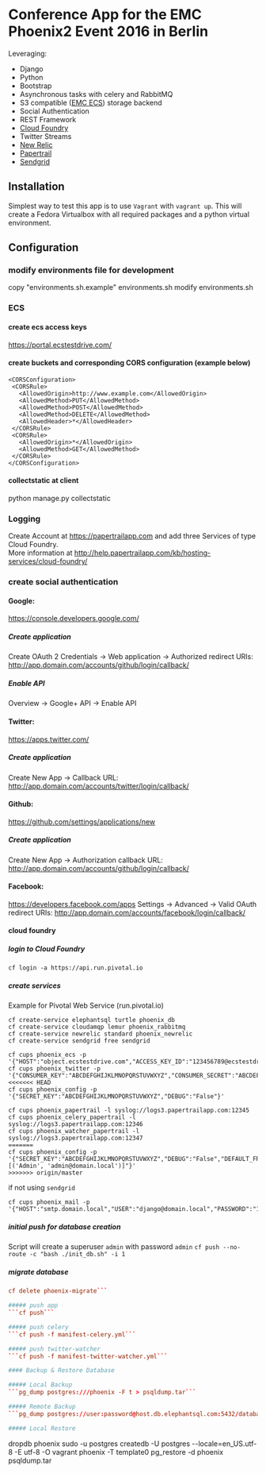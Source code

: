# Conference App for the EMC Phoenix2 Event 2016 in Berlin 

Leveraging:
* Django
* Python
* Bootstrap
* Asynchronous tasks with celery and RabbitMQ
* S3 compatible ([EMC ECS](https://portal.ecstestdrive.com/)) storage backend
* Social Authentication
* REST Framework
* [Cloud Foundry](https://run.pivotal.io)
* Twitter Streams
* [New Relic](http://newrelic.com/)
* [Papertrail](https://papertrailapp.com/)
* [Sendgrid](https://sendgrid.com)

## Installation

Simplest way to test this app is to use ``Vagrant`` with ``vagrant up``. This will create a Fedora Virtualbox with all required packages and a python virtual environment.

## Configuration

### modify environments file for development
copy "environments.sh.example" environments.sh
modify environments.sh

### ECS

#### create ecs access keys
https://portal.ecstestdrive.com/

#### create buckets and corresponding CORS configuration (example below)
```
<CORSConfiguration>
 <CORSRule>
   <AllowedOrigin>http://www.example.com</AllowedOrigin>
   <AllowedMethod>PUT</AllowedMethod>
   <AllowedMethod>POST</AllowedMethod>
   <AllowedMethod>DELETE</AllowedMethod>
   <AllowedHeader>*</AllowedHeader>
 </CORSRule>
 <CORSRule>
   <AllowedOrigin>*</AllowedOrigin>
   <AllowedMethod>GET</AllowedMethod>
 </CORSRule>
</CORSConfiguration>
```
#### collectstatic at client
python manage.py collectstatic

### Logging

Create Account at https://papertrailapp.com and add three Services of type Cloud Foundry.  
More information at http://help.papertrailapp.com/kb/hosting-services/cloud-foundry/

### create social authentication

#### Google:
https://console.developers.google.com/

##### Create application
Create OAuth 2 Credentials -> Web application -> Authorized redirect URIs: http://app.domain.com/accounts/github/login/callback/

##### Enable API
Overview -> Google+ API -> Enable API

#### Twitter:
https://apps.twitter.com/

##### Create application
Create New App -> Callback URL: http://app.domain.com/accounts/twitter/login/callback/

#### Github:
https://github.com/settings/applications/new

##### Create application
Create New App -> Authorization callback URL: http://app.domain.com/accounts/github/login/callback/

#### Facebook:
https://developers.facebook.com/apps
Settings -> Advanced -> Valid OAuth redirect URIs: http://app.domain.com/accounts/facebook/login/callback/

#### cloud foundry

##### login to Cloud Foundry
```cf login -a https://api.run.pivotal.io```

##### create services
Example for Pivotal Web Service (run.pivotal.io)
```
cf create-service elephantsql turtle phoenix_db
cf create-service cloudamqp lemur phoenix_rabbitmq
cf create-service newrelic standard phoenix_newrelic
cf create-service sendgrid free sendgrid

cf cups phoenix_ecs -p '{"HOST":"object.ecstestdrive.com","ACCESS_KEY_ID":"123456789@ecstestdrive.emc.com","SECRET_ACCESS_KEY":"ABCDEFGHIJKLMNOPQRSTUVWXYZ","PUBLIC_URL":"123456789.public.ecstestdrive.com","STATIC_BUCKET":"static","MEDIA_BUCKET":"public","SECURE_BUCKET":"secure"}'
cf cups phoenix_twitter -p '{"CONSUMER_KEY":"ABCDEFGHIJKLMNOPQRSTUVWXYZ","CONSUMER_SECRET":"ABCDEFGHIJKLMNOPQRSTUVWXYZ","ACCESS_TOKEN":"ABCDEFGHIJKLMNOPQRSTUVWXYZ","ACCESS_TOKEN_SECRET":"ABCDEFGHIJKLMNOPQRSTUVWXYZ"}'
<<<<<<< HEAD
cf cups phoenix_config -p '{"SECRET_KEY":"ABCDEFGHIJKLMNOPQRSTUVWXYZ","DEBUG":"False"}'

cf cups phoenix_papertrail -l syslog://logs3.papertrailapp.com:12345
cf cups phoenix_celery_papertrail -l syslog://logs3.papertrailapp.com:12346
cf cups phoenix_watcher_papertrail -l syslog://logs3.papertrailapp.com:12347
=======
cf cups phoenix_config -p '{"SECRET_KEY":"ABCDEFGHIJKLMNOPQRSTUVWXYZ","DEBUG":"False","DEFAULT_FROM_EMAIL":"noreply@domain.local","DEFAULT_TO_EMAIL":"admin@domain.local","SERVER_EMAIL":"django@domain.local","ADMINS":"[('Admin', 'admin@domain.local')]"}'
>>>>>>> origin/master
```

if not using ```sendgrid```
```
cf cups phoenix_mail -p '{"HOST":"smtp.domain.local","USER":"django@domain.local","PASSWORD":"123456789","PORT":"25","TLS":"True"}'
```

##### initial push for database creation
Script will create a superuser ``admin`` with password ``admin``
```cf push --no-route -c "bash ./init_db.sh" -i 1```

##### migrate database
```cf push phoenix-migrate --no-route -c "bash ./migrate.sh" -i 1  
cf delete phoenix-migrate```

##### push app
```cf push```

##### push celery
```cf push -f manifest-celery.yml```

##### push twitter-watcher
```cf push -f manifest-twitter-watcher.yml```

#### Backup & Restore Database

##### Local Backup
```pg_dump postgres:///phoenix -F t > psqldump.tar```

##### Remote Backup
```pg_dump postgres://user:password@host.db.elephantsql.com:5432/database -F t > elephantsqldump.tar```

##### Local Restore
```
dropdb phoenix
sudo -u postgres createdb -U postgres --locale=en_US.utf-8 -E utf-8 -O vagrant phoenix -T template0
pg_restore -d phoenix psqldump.tar
```
